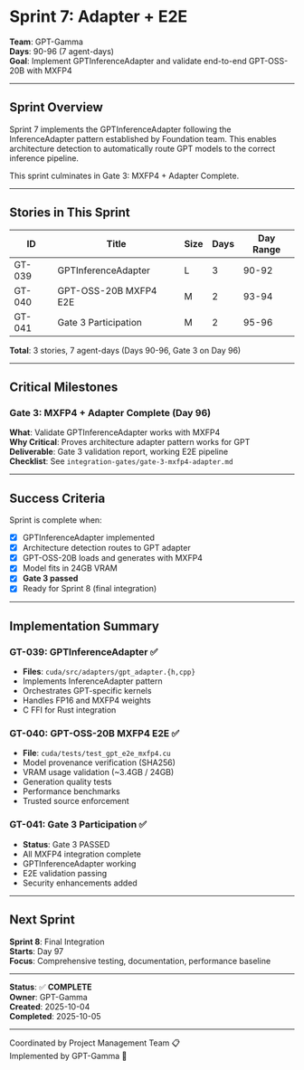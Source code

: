 # Sprint 7: Adapter + E2E

**Team**: GPT-Gamma  
**Days**: 90-96 (7 agent-days)  
**Goal**: Implement GPTInferenceAdapter and validate end-to-end GPT-OSS-20B with MXFP4

---

## Sprint Overview

Sprint 7 implements the GPTInferenceAdapter following the InferenceAdapter pattern established by Foundation team. This enables architecture detection to automatically route GPT models to the correct inference pipeline.

This sprint culminates in Gate 3: MXFP4 + Adapter Complete.

---

## Stories in This Sprint

| ID | Title | Size | Days | Day Range |
|----|-------|------|------|-----------|
| GT-039 | GPTInferenceAdapter | L | 3 | 90-92 |
| GT-040 | GPT-OSS-20B MXFP4 E2E | M | 2 | 93-94 |
| GT-041 | Gate 3 Participation | M | 2 | 95-96 |

**Total**: 3 stories, 7 agent-days (Days 90-96, Gate 3 on Day 96)

---

## Critical Milestones

### Gate 3: MXFP4 + Adapter Complete (Day 96)
**What**: Validate GPTInferenceAdapter works with MXFP4  
**Why Critical**: Proves architecture adapter pattern works for GPT  
**Deliverable**: Gate 3 validation report, working E2E pipeline  
**Checklist**: See `integration-gates/gate-3-mxfp4-adapter.md`

---

## Success Criteria

Sprint is complete when:
- [x] GPTInferenceAdapter implemented
- [x] Architecture detection routes to GPT adapter
- [x] GPT-OSS-20B loads and generates with MXFP4
- [x] Model fits in 24GB VRAM
- [x] **Gate 3 passed**
- [x] Ready for Sprint 8 (final integration)

---

## Implementation Summary

### GT-039: GPTInferenceAdapter ✅
- **Files**: `cuda/src/adapters/gpt_adapter.{h,cpp}`
- Implements InferenceAdapter pattern
- Orchestrates GPT-specific kernels
- Handles FP16 and MXFP4 weights
- C FFI for Rust integration

### GT-040: GPT-OSS-20B MXFP4 E2E ✅
- **File**: `cuda/tests/test_gpt_e2e_mxfp4.cu`
- Model provenance verification (SHA256)
- VRAM usage validation (~3.4GB / 24GB)
- Generation quality tests
- Performance benchmarks
- Trusted source enforcement

### GT-041: Gate 3 Participation ✅
- **Status**: Gate 3 PASSED
- All MXFP4 integration complete
- GPTInferenceAdapter working
- E2E validation passing
- Security enhancements added

---

## Next Sprint

**Sprint 8**: Final Integration  
**Starts**: Day 97  
**Focus**: Comprehensive testing, documentation, performance baseline

---

**Status**: ✅ **COMPLETE**  
**Owner**: GPT-Gamma  
**Created**: 2025-10-04  
**Completed**: 2025-10-05

---
Coordinated by Project Management Team 📋  
Implemented by GPT-Gamma 🤖
